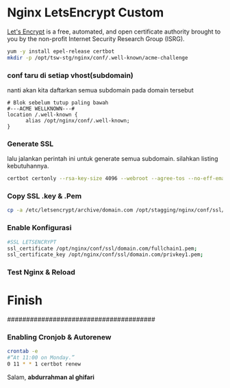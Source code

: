 # Nginx LetsEncrypt Custom

[Let's Encrypt](https://letsencrypt.org) is a free, automated, and open certificate authority brought to you by the non-profit Internet Security Research Group (ISRG).

``` sh
yum -y install epel-release certbot
mkdir -p /opt/tsw-stg/nginx/conf/.well-known/acme-challenge
``` 



### conf taru di setiap vhost(subdomain)
nanti akan kita daftarkan semua subdomain pada domain tersebut

    # Blok sebelum tutup paling bawah
    #---ACME WELLKNOWN---#
    location /.well-known {
          alias /opt/nginx/conf/.well-known;
    }

### Generate SSL 
lalu jalankan perintah ini untuk generate semua subdomain. silahkan listing kebutuhannya.
```sh
certbot certonly --rsa-key-size 4096 --webroot --agree-tos --no-eff-email --email age@domain.com -w /opt/stagging/nginx/conf -d domain.com -d www.domain.com -d cms.domain.com -d apis.domain.com
```

### Copy SSL .key & .Pem
``` sh 
cp -a /etc/letsencrypt/archive/domain.com /opt/stagging/nginx/conf/ssl/
```


### Enable Konfigurasi

``` sh
#SSL LETSENCRYPT
ssl_certificate /opt/nginx/conf/ssl/domain.com/fullchain1.pem;
ssl_certificate_key /opt/nginx/conf/ssl/domain.com/privkey1.pem;
```

### Test Nginx & Reload
# Finish
#######################################


### Enabling Cronjob & Autorenew
```sh 
crontab -e
#“At 11:00 on Monday.”
0 11 * * 1 certbot renew
```

Salam,
**abdurrahman al ghifari**
